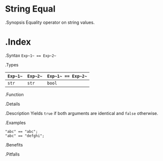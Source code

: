 # String Equal

.Synopsis
Equality operator on string values.

.Index
==

.Syntax
`Exp~1~ == Exp~2~`

.Types


| `Exp~1~` | `Exp~2~` | `Exp~1~ == Exp~2~`  |
| --- | --- | --- |
| `str`     |  `str`    | `bool`                |


.Function

.Details

.Description
Yields `true` if both arguments are identical and `false` otherwise.

.Examples
```rascal-shell
"abc" == "abc";
"abc" == "defghi";
```

.Benefits

.Pitfalls

